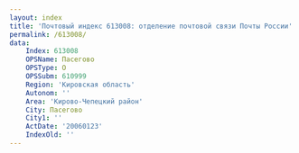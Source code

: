 ```yaml
---
layout: index
title: 'Почтовый индекс 613008: отделение почтовой связи Почты России'
permalink: /613008/
data:
    Index: 613008
    OPSName: Пасегово
    OPSType: О
    OPSSubm: 610999
    Region: 'Кировская область'
    Autonom: ''
    Area: 'Кирово-Чепецкий район'
    City: Пасегово
    City1: ''
    ActDate: '20060123'
    IndexOld: ''
---
```

